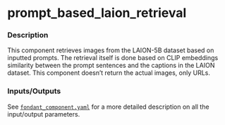 # prompt_based_laion_retrieval

### Description
This component retrieves images from the LAION-5B dataset based on inputted prompts. The retrieval itself is done based on CLIP embeddings similarity between the prompt sentences and the captions in the LAION dataset. This component doesn’t return the actual images, only URLs.

### **Inputs/Outputs**

See [`fondant_component.yaml`](fondant_component.yaml) for a more detailed description on all the input/output parameters. 

